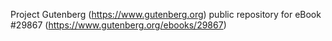 Project Gutenberg (https://www.gutenberg.org) public repository for eBook #29867 (https://www.gutenberg.org/ebooks/29867)
